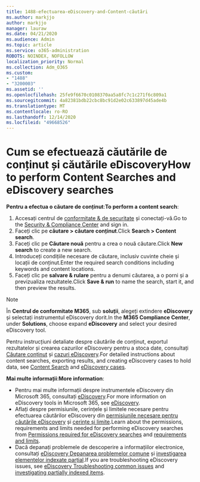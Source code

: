 ```yaml
---
title: 1488-efectuarea-eDiscovery-and-Content-căutări
ms.author: markjjo
author: markjjo
manager: lauraw
ms.date: 04/21/2020
ms.audience: Admin
ms.topic: article
ms.service: o365-administration
ROBOTS: NOINDEX, NOFOLLOW
localization_priority: Normal
ms.collection: Adm_O365
ms.custom:
- "1488"
- "3200003"
ms.assetid: ''
ms.openlocfilehash: 25fe9f6670c0108370aa5a8fc7c1c271f6c809a1
ms.sourcegitcommit: 4a82381bdb22cbc8bc91d2e02c633897d45ade4b
ms.translationtype: MT
ms.contentlocale: ro-RO
ms.lasthandoff: 12/14/2020
ms.locfileid: "49668526"
---
```

# <a name="how-to-perform-content-searches-and-ediscovery-searches"></a><span data-ttu-id="29ee7-102">Cum se efectuează căutările de conținut și căutările eDiscovery</span><span class="sxs-lookup"><span data-stu-id="29ee7-102">How to perform Content Searches and eDiscovery searches</span></span>

<span data-ttu-id="29ee7-103">**Pentru a efectua o căutare de conținut**:</span><span class="sxs-lookup"><span data-stu-id="29ee7-103">**To perform a content search**:</span></span>

1. <span data-ttu-id="29ee7-104">Accesați centrul de [conformitate & de securitate](https://protection.office.com) și conectați-vă.</span><span class="sxs-lookup"><span data-stu-id="29ee7-104">Go to the [Security & Compliance Center](https://protection.office.com) and sign in.</span></span>
2. <span data-ttu-id="29ee7-105">Faceți clic pe **căutare > căutare conținut**.</span><span class="sxs-lookup"><span data-stu-id="29ee7-105">Click **Search > Content search**.</span></span>
3. <span data-ttu-id="29ee7-106">Faceți clic pe **Căutare nouă** pentru a crea o nouă căutare.</span><span class="sxs-lookup"><span data-stu-id="29ee7-106">Click **New search** to create a new search.</span></span>
4. <span data-ttu-id="29ee7-107">Introduceți condițiile necesare de căutare, inclusiv cuvinte cheie și locații de conținut.</span><span class="sxs-lookup"><span data-stu-id="29ee7-107">Enter the required search conditions including keywords and content locations.</span></span>
5. <span data-ttu-id="29ee7-108">Faceți clic pe **salvare & rulare** pentru a denumi căutarea, a o porni și a previzualiza rezultatele.</span><span class="sxs-lookup"><span data-stu-id="29ee7-108">Click **Save & run** to name the search, start it, and then preview the results.</span></span>

> [!NOTE]
> <span data-ttu-id="29ee7-109">În **Centrul de conformitate M365**, sub **soluții**, alegeți extindere **eDiscovery** și selectați instrumentul eDiscovery dorit.</span><span class="sxs-lookup"><span data-stu-id="29ee7-109">In the **M365 Compliance Center**, under **Solutions**, choose expand **eDiscovery** and select your desired eDiscovery tool.</span></span>

<span data-ttu-id="29ee7-110">Pentru instrucțiuni detaliate despre căutările de conținut, exportul rezultatelor și crearea cazurilor eDiscovery pentru a stoca date, consultați [Căutare conținut](https://docs.microsoft.com/microsoft-365/compliance/content-search) și [cazuri eDiscovery](https://docs.microsoft.com/microsoft-365/compliance/ediscovery-cases).</span><span class="sxs-lookup"><span data-stu-id="29ee7-110">For detailed instructions about content searches, exporting results, and creating eDiscovery cases to hold data, see [Content Search](https://docs.microsoft.com/microsoft-365/compliance/content-search) and [eDiscovery cases](https://docs.microsoft.com/microsoft-365/compliance/ediscovery-cases).</span></span>

<span data-ttu-id="29ee7-111">**Mai multe informații**:</span><span class="sxs-lookup"><span data-stu-id="29ee7-111">**More information**:</span></span>

- <span data-ttu-id="29ee7-112">Pentru mai multe informații despre instrumentele eDiscovery din Microsoft 365, consultați [eDiscovery](https://docs.microsoft.com/microsoft-365/compliance/ediscovery).</span><span class="sxs-lookup"><span data-stu-id="29ee7-112">For more information on eDiscovery tools in Microsoft 365, see [eDiscovery](https://docs.microsoft.com/microsoft-365/compliance/ediscovery).</span></span>
- <span data-ttu-id="29ee7-113">Aflați despre permisiunile, cerințele și limitele necesare pentru efectuarea căutărilor eDiscovery din [permisiunile necesare pentru căutările eDiscovery](https://docs.microsoft.com/microsoft-365/compliance/assign-ediscovery-permissions) și [cerințe și limite](https://docs.microsoft.com/microsoft-365/compliance/limits-for-content-search).</span><span class="sxs-lookup"><span data-stu-id="29ee7-113">Learn about the permissions, requirements and limits needed for performing eDiscovery searches from [Permissions required for eDiscovery searches](https://docs.microsoft.com/microsoft-365/compliance/assign-ediscovery-permissions) and [requirements and limits](https://docs.microsoft.com/microsoft-365/compliance/limits-for-content-search).</span></span>
- <span data-ttu-id="29ee7-114">Dacă depanați problemele de descoperire a informațiilor electronice, consultați [eDiscovery Depanarea problemelor comune](https://docs.microsoft.com/microsoft-365/compliance/ediscovery-troubleshooting-common-issues) și [investigarea elementelor indexate parțial](https://docs.microsoft.com/microsoft-365/compliance/investigating-partially-indexed-items-in-ediscovery).</span><span class="sxs-lookup"><span data-stu-id="29ee7-114">If you are troubleshooting eDiscovery issues, see [eDiscovery Troubleshooting common issues](https://docs.microsoft.com/microsoft-365/compliance/ediscovery-troubleshooting-common-issues) and [investigating partially indexed items](https://docs.microsoft.com/microsoft-365/compliance/investigating-partially-indexed-items-in-ediscovery).</span></span>
